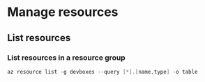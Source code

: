 # Manage resources

## List resources

### List resources in a resource group

```Powershell
az resource list -g devboxes --query [*].[name,type] -o table
```
